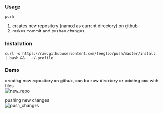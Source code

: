 ### Usage

`push`

1. creates new repository (named as current directory) on github  <br>
2. makes commit and pushes changes

### Installation

`curl -s https://raw.githubusercontent.com/feegloo/push/master/install | bash && . ~/.profile`

### Demo

creating new repository on github, can be new directory or existing one with files <br>
![new_repo](https://user-images.githubusercontent.com/7686877/63064072-dd490980-beff-11e9-8d10-60071e9c0823.gif)

pushing new changes <br>
![push_changes](https://user-images.githubusercontent.com/7686877/63064074-e1752700-beff-11e9-89cd-d8d1806e6496.gif)
